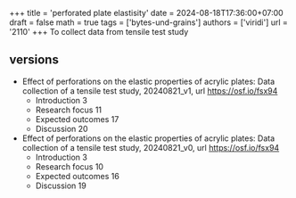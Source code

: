 +++
title = 'perforated plate elastisity'
date = 2024-08-18T17:36:00+07:00
draft = false
math = true
tags = ['bytes-und-grains']
authors = ['viridi']
url = '2110'
+++
To collect data from tensile test study<!--more-->

## versions
+ Effect of perforations on the elastic properties of acrylic plates: Data collection of a tensile test study, 20240821_v1, url https://osf.io/fsx94
  - Introduction 3
  - Research focus 11
  - Expected outcomes 17
  - Discussion 20
+ Effect of perforations on the elastic properties of acrylic plates: Data collection of a tensile test study, 20240821_v0, url https://osf.io/fsx94
  - Introduction 3
  - Research focus 10
  - Expected outcomes 16
  - Discussion 19
